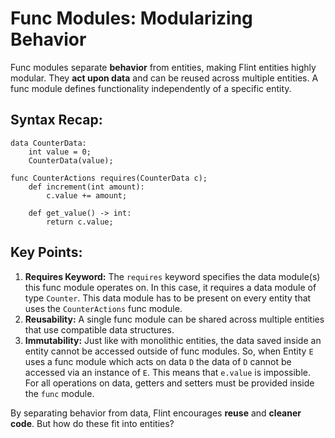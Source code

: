 # Func Modules: Modularizing Behavior

Func modules separate **behavior** from entities, making Flint entities highly modular. They **act upon data** and can be reused across multiple entities. A func module defines functionality independently of a specific entity.

## Syntax Recap:

```ft
data CounterData:
    int value = 0;
    CounterData(value);

func CounterActions requires(CounterData c);
    def increment(int amount):
        c.value += amount;

    def get_value() -> int:
        return c.value;
```

## Key Points:

1. **Requires Keyword:** The `requires` keyword specifies the data module(s) this func module operates on. In this case, it requires a data module of type `Counter`. This data module has to be present on every entity that uses the `CounterActions` func module.
2. **Reusability:** A single func module can be shared across multiple entities that use compatible data structures.
3. **Immutability:** Just like with monolithic entities, the data saved inside an entity cannot be accessed outside of func modules. So, when Entity `E` uses a func module which acts on data `D` the data of `D` cannot be accessed via an instance of `E`. This means that `e.value` is impossible. For all operations on data, getters and setters must be provided inside the `func` module.

By separating behavior from data, Flint encourages **reuse** and **cleaner code**. But how do these fit into entities?
